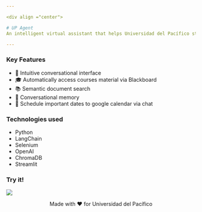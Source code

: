 ```yaml
---

<div align ="center">

# UP Agent
An intelligent virtual assistant that helps Universidad del Pacífico students easily access, manage and understand institutional information and courses material.

---
```

</div>

### Key Features
- 🤖 Intuitive conversational interface
- 🎓 Automatically access courses material via Blackboard
- 📚 Semantic document search
- 💬 Conversational memory
- 📝 Schedule important dates to google calendar via chat

### Technologies used
- Python
- LangChain
- Selenium
- OpenAI
- ChromaDB
- Streamlit



### Try it!

<a href=https://up-agent.streamlit.app/ target="_blank"> <img src = https://github.com/user-attachments/assets/9589519f-277f-4d14-8553-508886c6c5f0></a>

<div align="center">
Made with ❤️ for Universidad del Pacífico
</div>
